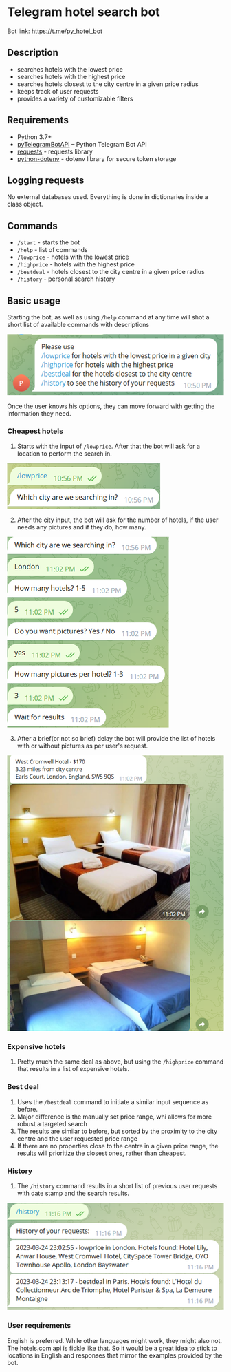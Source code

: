 # Telegram hotel search bot

Bot link: https://t.me/py_hotel_bot

## Description

* searches hotels with the lowest price
* searches hotels with the highest price
* searches hotels closest to the city centre in a given price radius
* keeps track of user requests
* provides a variety of customizable filters

## Requirements

* Python 3.7+
* [pyTelegramBotAPI](https://github.com/python-telegram-bot/python-telegram-bot) – Python Telegram Bot API
* [requests](https://github.com/psf/requests) - requests library
* [python-dotenv](https://github.com/theskumar/python-dotenv) - dotenv library for secure token storage 


## Logging requests

No external databases used. Everything is done in dictionaries inside a class object.

## Commands

* `/start` - starts the bot
* `/help` - list of commands
* `/lowprice` - hotels with the lowest price
* `/highprice` - hotels with the highest price
* `/bestdeal` - hotels closest to the city centre in a given price radius
* `/history` - personal search history

## Basic usage

Starting the bot, as well as using `/help` command at any time will shot a short list of available commands with descriptions

![Start](img/start.png)

Once the user knows his options, they can move forward with getting the information they need.

### Cheapest hotels

1. Starts with the input of  `/lowprice`. After that the bot will ask for a location to perform the search in.

![City](img/city.png)

2. After the city input, the bot will ask for the number of hotels, if the user needs any pictures and if they do, how many.

![Requests](img/requests.png)

3. After a brief(or not so brief) delay the bot will provide the list of hotels with or without pictures as per user's request.

![Results](img/results.png)

### Expensive hotels

1. Pretty much the same deal as above, but using the `/highprice` command that results in a list of expensive hotels.

### Best deal

1. Uses the `/bestdeal` command to initiate a similar input sequence as before.
2. Major difference is the manually set price range, whi allows for more robust a targeted search
3. The results are similar to before, but sorted by the proximity to the city centre and the user requested price range
4. If there are no properties close to the centre in a given price range, the results will prioritize the closest ones, rather than cheapest.

### History

1. The `/history` command results in a short list of previous user requests with date stamp and the search results.

![History](img/history.png)

### User requirements

English is preferred. While other languages might work, they might also not. The hotels.com api is fickle like that.
So it would be a great idea to stick to locations in English and responses that mirror the examples provided by the bot.